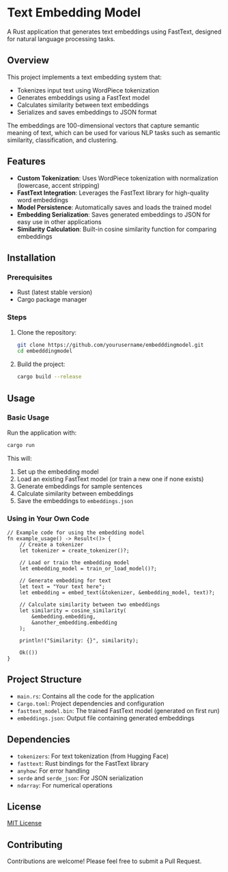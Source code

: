 # Text Embedding Model

A Rust application that generates text embeddings using FastText, designed for natural language processing tasks.

## Overview

This project implements a text embedding system that:
- Tokenizes input text using WordPiece tokenization
- Generates embeddings using a FastText model
- Calculates similarity between text embeddings
- Serializes and saves embeddings to JSON format

The embeddings are 100-dimensional vectors that capture semantic meaning of text, which can be used for various NLP tasks such as semantic similarity, classification, and clustering.

## Features

- **Custom Tokenization**: Uses WordPiece tokenization with normalization (lowercase, accent stripping)
- **FastText Integration**: Leverages the FastText library for high-quality word embeddings
- **Model Persistence**: Automatically saves and loads the trained model
- **Embedding Serialization**: Saves generated embeddings to JSON for easy use in other applications
- **Similarity Calculation**: Built-in cosine similarity function for comparing embeddings

## Installation

### Prerequisites

- Rust (latest stable version)
- Cargo package manager

### Steps

1. Clone the repository:
   ```bash
   git clone https://github.com/yourusername/embedddingmodel.git
   cd embedddingmodel
   ```

2. Build the project:
   ```bash
   cargo build --release
   ```

## Usage

### Basic Usage

Run the application with:

```bash
cargo run
```

This will:
1. Set up the embedding model
2. Load an existing FastText model (or train a new one if none exists)
3. Generate embeddings for sample sentences
4. Calculate similarity between embeddings
5. Save the embeddings to `embeddings.json`

### Using in Your Own Code

```
// Example code for using the embedding model
fn example_usage() -> Result<()> {
    // Create a tokenizer
    let tokenizer = create_tokenizer()?;

    // Load or train the embedding model
    let embedding_model = train_or_load_model()?;

    // Generate embedding for text
    let text = "Your text here";
    let embedding = embed_text(&tokenizer, &embedding_model, text)?;

    // Calculate similarity between two embeddings
    let similarity = cosine_similarity(
        &embedding.embedding,
        &another_embedding.embedding
    );

    println!("Similarity: {}", similarity);

    Ok(())
}
```

## Project Structure

- `main.rs`: Contains all the code for the application
- `Cargo.toml`: Project dependencies and configuration
- `fasttext_model.bin`: The trained FastText model (generated on first run)
- `embeddings.json`: Output file containing generated embeddings

## Dependencies

- `tokenizers`: For text tokenization (from Hugging Face)
- `fasttext`: Rust bindings for the FastText library
- `anyhow`: For error handling
- `serde` and `serde_json`: For JSON serialization
- `ndarray`: For numerical operations

## License

[MIT License](LICENSE)

## Contributing

Contributions are welcome! Please feel free to submit a Pull Request.
